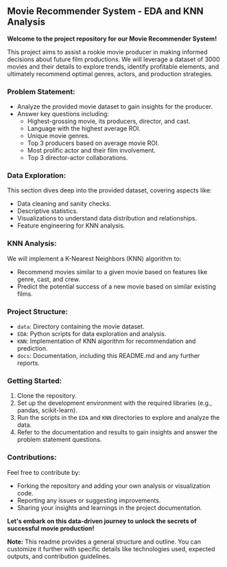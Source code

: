 ## Movie Recommender System - EDA and KNN Analysis

**Welcome to the project repository for our Movie Recommender System!**

This project aims to assist a rookie movie producer in making informed decisions about future film productions. We will leverage a dataset of 3000 movies and their details to explore trends, identify profitable elements, and ultimately recommend optimal genres, actors, and production strategies.

### Problem Statement:

* Analyze the provided movie dataset to gain insights for the producer.
* Answer key questions including:
    * Highest-grossing movie, its producers, director, and cast.
    * Language with the highest average ROI.
    * Unique movie genres.
    * Top 3 producers based on average movie ROI.
    * Most prolific actor and their film involvement.
    * Top 3 director-actor collaborations.

### Data Exploration:

This section dives deep into the provided dataset, covering aspects like:

* Data cleaning and sanity checks.
* Descriptive statistics.
* Visualizations to understand data distribution and relationships.
* Feature engineering for KNN analysis.

### KNN Analysis:

We will implement a K-Nearest Neighbors (KNN) algorithm to:

* Recommend movies similar to a given movie based on features like genre, cast, and crew.
* Predict the potential success of a new movie based on similar existing films.

### Project Structure:

* `data`: Directory containing the movie dataset.
* `EDA`: Python scripts for data exploration and analysis.
* `KNN`: Implementation of KNN algorithm for recommendation and prediction.
* `docs`: Documentation, including this README.md and any further reports.

### Getting Started:

1. Clone the repository.
2. Set up the development environment with the required libraries (e.g., pandas, scikit-learn).
3. Run the scripts in the `EDA` and `KNN` directories to explore and analyze the data.
4. Refer to the documentation and results to gain insights and answer the problem statement questions.

### Contributions:

Feel free to contribute by:

* Forking the repository and adding your own analysis or visualization code.
* Reporting any issues or suggesting improvements.
* Sharing your insights and learnings in the project documentation.

**Let's embark on this data-driven journey to unlock the secrets of successful movie production!**

**Note:** This readme provides a general structure and outline. You can customize it further with specific details like technologies used, expected outputs, and contribution guidelines.


